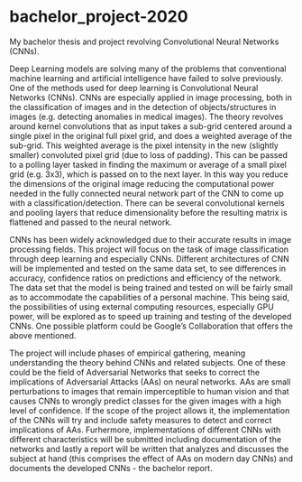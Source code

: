 # bachelor_project-2020
My bachelor thesis and project revolving Convolutional Neural Networks (CNNs).

Deep Learning models are solving many of the problems that conventional machine learning and artificial intelligence have failed to solve previously. One of the methods used for deep learning is Convolutional Neural Networks (CNNs). CNNs are especially applied in image processing, both in the classification of images and in the detection of objects/structures in
images (e.g. detecting anomalies in medical images). The theory revolves around kernel convolutions that as input takes a sub-grid centered around a single pixel in the original full pixel grid, and does a weighted average of the sub-grid. This weighted average is the pixel intensity in the new (slightly smaller) convoluted pixel grid (due to loss of padding). This can be passed
to a polling layer tasked in finding the maximum or average of a small pixel grid (e.g. 3x3), which is passed on to the next layer. In this way you reduce the dimensions of the original image reducing the computational power needed in the fully connected neural network part of the CNN to come up with a classification/detection. There can be several convolutional
kernels and pooling layers that reduce dimensionality before the resulting matrix is flattened and passed to the neural network.

CNNs has been widely acknowledged due to their accurate results in image processing fields. This project will focus on the task of image classification through deep learning and especially CNNs. Different architectures of CNN will be implemented and tested on the same data set, to see differences in accuracy, confidence ratios on predictions and efficiency of the network.
The data set that the model is being trained and tested on will be fairly small as to accommodate the capabilities of a personal machine. This being said, the possibilities of using external computing resources, especially GPU power, will be explored as to speed up training and testing of the developed CNNs. One possible platform could be Google’s Collaboration
that offers the above mentioned. 

The project will include phases of empirical gathering, meaning understanding the theory
behind CNNs and related subjects. One of these could be the field of Adversarial Networks that seeks to correct the implications of Adversarial Attacks (AAs) on neural networks. AAs are small perturbations to images that remain imperceptible to human vision and that causes CNNs to wrongly predict classes for the given images with a high level of confidence. If the
scope of the project allows it, the implementation of the CNNs will try and include safety measures to detect and correct implications of AAs. Furhermore, implementations of different CNNs with different characteristics will be submitted including documentation of the networks and lastly a report will be written that analyzes and discusses the subject at hand
(this comprises the effect of AAs on modern day CNNs) and documents the developed CNNs - the bachelor report.
